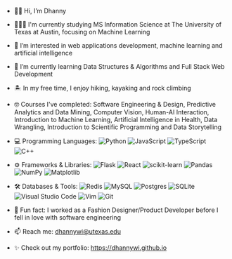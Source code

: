- 👋🏼 Hi, I’m Dhanny
- 👩🏼‍🎓 I'm currently studying MS Information Science at The University of Texas at Austin, focusing on Machine Learning
- 👀 I’m interested in web applications development, machine learning and artificial intelligence
- 🌱 I’m currently learning Data Structures & Algorithms and Full Stack Web Development
- 🏝 In my free time, I enjoy hiking, kayaking and rock climbing
- 🤓 Courses I've completed: Software Engineering & Design, Predictive Analytics and Data Mining, Computer Vision, Human-AI Interaction, Introduction to Machine Learning, Artificial Intelligence in Health, Data Wrangling, Introduction to Scientific Programming and Data Storytelling

- 💻 Programming Languages:
![Python](https://img.shields.io/badge/python-3670A0?style=flat&logo=python&logoColor=ffdd54)
![JavaScript](https://img.shields.io/badge/javascript-%23323330.svg?&logo=javascript&logoColor=%23F7DF1E&style=flat) 
![TypeScript](https://img.shields.io/badge/typescript-%23007ACC.svg?style=for-the-badge&logo=typescript&logoColor=white&style=flat)
![C++](https://img.shields.io/badge/c++-%2300599C.svg?style=flat&logo=c%2B%2B&logoColor=white)

- ⚙️ Frameworks & Libraries:
![Flask](https://img.shields.io/badge/flask-%23000.svg?style=flask&logo=flask&logoColor=white)
![React](https://img.shields.io/badge/react-%2320232a.svg?style=flat&logo=react&logoColor=%2361DAFB) 
![scikit-learn](https://img.shields.io/badge/scikit--learn-%23F7931E.svg?style=flat&logo=scikit-learn&logoColor=white)
![Pandas](https://img.shields.io/badge/pandas-%23150458.svg?style=flat&logo=pandas&logoColor=white)
![NumPy](https://img.shields.io/badge/numpy-%23013243.svg?style=flat&logo=numpy&logoColor=white)
![Matplotlib](https://img.shields.io/badge/Matplotlib-%23ffffff.svg?style=flat&logo=Matplotlib&logoColor=black)

- 🛠 Databases & Tools:
![Redis](https://img.shields.io/badge/redis-%23DD0031.svg?style=flat&logo=redis&logoColor=white)
![MySQL](https://img.shields.io/badge/mysql-%2300f.svg?style=flat&logo=mysql&logoColor=white)
![Postgres](https://img.shields.io/badge/postgres-%23316192.svg?style=flat&logo=postgresql&logoColor=white)
![SQLite](https://img.shields.io/badge/sqlite-%2307405e.svg?style=flat&logo=sqlite&logoColor=white)
![Visual Studio Code](https://img.shields.io/badge/Visual%20Studio%20Code-0078d7.svg?style=flat&logo=visual-studio-code&logoColor=white)
![Vim](https://img.shields.io/badge/VIM-%2311AB00.svg?style=flat&logo=vim&logoColor=white)
![Git](https://img.shields.io/badge/git-%23F05033.svg?style=flat&logo=git&logoColor=white)

- 💫 Fun fact: I worked as a Fashion Designer/Product Developer before I fell in love with software engineering
- 📫 Reach me: dhannywi@utexas.edu
- ✨ Check out my portfolio: https://dhannywi.github.io
<!---
dhannywi/dhannywi is a ✨ special ✨ repository because its `README.md` (this file) appears on your GitHub profile.
You can click the Preview link to take a look at your changes.
--->
